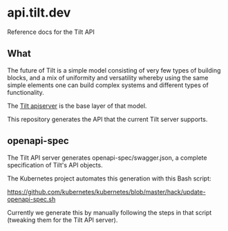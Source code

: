 # api.tilt.dev

Reference docs for the Tilt API

## What

The future of Tilt is a simple model consisting of very few types of building
blocks, and a mix of uniformity and versatility whereby using the same simple
elements one can build complex systems and different types of functionality.

The [Tilt apiserver](https://github.com/tilt-dev/tilt-apiserver) is the base
layer of that model.

This repository generates the API that the current Tilt server supports.

## openapi-spec

The Tilt API server generates openapi-spec/swagger.json, a complete specification
of Tilt's API objects.

The Kubernetes project automates this generation with this Bash script:

https://github.com/kubernetes/kubernetes/blob/master/hack/update-openapi-spec.sh

Currently we generate this by manually following the steps in that script
(tweaking them for the Tilt API server).

